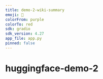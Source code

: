 ```yaml
---
title: demo-2-wiki-summary
emoji: 🚀
colorFrom: purple
colorTo: red
sdk: gradio
sdk_version: 4.27
app_file: app.py
pinned: false
---
```


# huggingface-demo-2